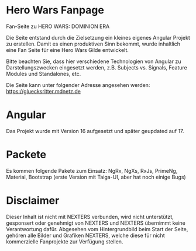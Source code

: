 # Hero Wars Fanpage

Fan-Seite zu HERO WARS: DOMINION ERA

Die Seite entstand durch die Zielsetzung ein kleines 
eigenes Angular Projekt zu erstellen. 
Damit es einen produktiven Sinn bekommt, wurde inhaltlich
eine Fan Seite für eine Hero Wars Gilde entwickelt.

Bitte beachten Sie, dass hier verschiedene Technologien 
von Angular zu Darstellungszwecken eingesetzt werden, 
z.B. Subjects vs. Signals, Feature Modules und Standalones, etc.

Die Seite kann unter folgender Adresse angesehen werden:
https://gluecksritter.mdnetz.de

# Angular

Das Projekt wurde mit Version 16 aufgesetzt und später geupdated auf 17.

# Packete

Es kommen folgende Pakete zum Einsatz:
NgRx, NgXs, RxJs, PrimeNg, Material, Bootstrap (erste Version mit Taiga-UI, aber hat noch einige Bugs)

# Disclaimer

Dieser Inhalt ist nicht mit NEXTERS verbunden, wird nicht unterstützt, gesponsert oder genehmigt von NEXTERS und NEXTERS übernimmt keine Verantwortung dafür. Abgesehen vom Hintergrundbild beim Start der Seite, gehören alle Bilder und Grafiken NEXTERS, welche diese für nicht kommerzielle Fanprojekte zur Verfügung stellen.


